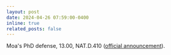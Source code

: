 ```yaml
---
layout: post
date: 2024-04-26 07:59:00-0400
inline: true
related_posts: false
---
```


Moa's PhD defense, 13.00, NAT.D.410 ([official announcement](https://www.umu.se/en/events/moa-lundkvist--molecular-biology_11914359/)).
